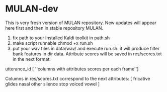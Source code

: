 # MULAN-dev
This is very fresh version of MULAN repository. New updates will appear here first and then in stable repository MULAN.

1. fix path to your installed Kaldi toolkit in path.sh
2. make script runnable chmod +x run.sh
3. put your wav files in data/wav/ and execute run.sh:
it will produce filter bank features in dir data. 
Attribute scores will be saved in res/scores.txt in the next format:

utterance_id [ ''columns with attributes scores per each frame'']

Columns in res/scores.txt correspond to the next attributes: 
[ fricative glides nasal other silence stop voiced vowel ]

